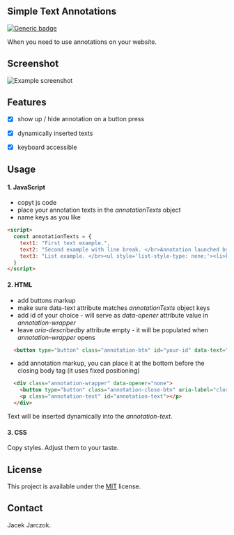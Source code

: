 ## Simple Text Annotations
[![Generic badge](https://img.shields.io/badge/Version-1.1.1-green.svg)](https://shields.io/)

When you need to use annotations on your website.
&NewLine;
&NewLine;

## Screenshot
![Example screenshot](https://github.com/k-son/Tooltips/blob/main/annotations.png)
&NewLine;
&NewLine;

## Features
- [x] show up / hide annotation on a button press
- [x] dynamically inserted texts
- [x] keyboard accessible




## Usage
#### 1. JavaScript
- copyt js code
- place your annotation texts in the *annotationTexts* object
- name keys as you like
```html
<script>
  const annotationTexts = {
    text1: "First text example.",
    text2: "Second example with line break. </br>Annotation launched by Button nr 2 and Button nr 3.",
    text3: "List example. </br><ul style='list-style-type: none;'><li>First list item.</li><li>Second list item.</li><li>Third list item.</li>"
  }
</script>
```



#### 2. HTML
- add buttons markup
- make sure data-text attribute matches *annotationTexts* object keys
- add id of your choice - will serve as *data-opener* attribute value in *annotation-wrapper*
- leave *aria-describedby* attribute empty - it will be populated when *annotation-wrapper* opens 
```html
  <button type="button" class="annotation-btn" id="your-id" data-text="text1" aria-describedby="">some text to annotate</button>
```

- add annotation markup, you can place it at the bottom before the closing body tag (it uses fixed positioning)
```html
  <div class="annotation-wrapper" data-opener="none">
    <button type="button" class="annotation-close-btn" aria-label="close annotation"></button>
    <p class="annotation-text" id="annotation-text"></p>
  </div>
```
Text will be inserted dynamically into the *annotation-text*.


#### 3. CSS
Copy styles. Adjust them to your taste.



## License
This project is available under the [MIT](https://opensource.org/licenses/mit-license.php) license.



## Contact
 Jacek Jarczok.
